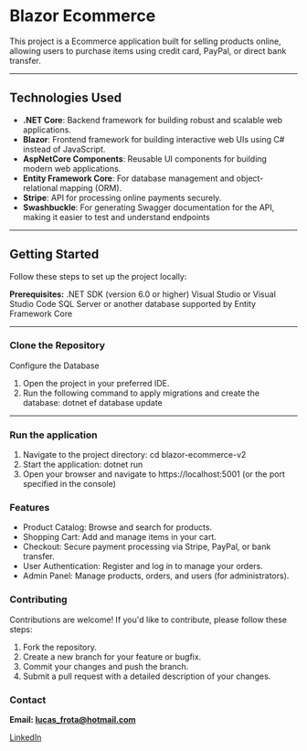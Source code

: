 # Blazor Ecommerce

This project is a Ecommerce application built for selling products online, allowing users to purchase items using credit card, PayPal, or direct bank transfer.

---

## Technologies Used

- **.NET Core**: Backend framework for building robust and scalable web applications.
- **Blazor**: Frontend framework for building interactive web UIs using C# instead of JavaScript.
- **AspNetCore Components**: Reusable UI components for building modern web applications.
- **Entity Framework Core**: For database management and object-relational mapping (ORM).
- **Stripe**: API for processing online payments securely.
- **Swashbuckle**: For generating Swagger documentation for the API, making it easier to test and understand endpoints

---

## Getting Started

Follow these steps to set up the project locally:

**Prerequisites:**
.NET SDK (version 6.0 or higher)
Visual Studio or Visual Studio Code
SQL Server or another database supported by Entity Framework Core

---

### Clone the Repository

Configure the Database
1. Open the project in your preferred IDE.
2. Run the following command to apply migrations and create the database: dotnet ef database update

---


### Run the application

1. Navigate to the project directory: cd blazor-ecommerce-v2
2. Start the application: dotnet run
3. Open your browser and navigate to https://localhost:5001 (or the port specified in the console)

### Features

- Product Catalog: Browse and search for products.
- Shopping Cart: Add and manage items in your cart.
- Checkout: Secure payment processing via Stripe, PayPal, or bank transfer.
- User Authentication: Register and log in to manage your orders.
- Admin Panel: Manage products, orders, and users (for administrators).

### Contributing
Contributions are welcome! If you'd like to contribute, please follow these steps:

1. Fork the repository.
2. Create a new branch for your feature or bugfix.
3. Commit your changes and push the branch.
4. Submit a pull request with a detailed description of your changes.
    
### Contact
**Email: lucas_frota@hotmail.com**

[LinkedIn](https://www.linkedin.com/in/lucas-dias-frota-9020b2126/)



```
